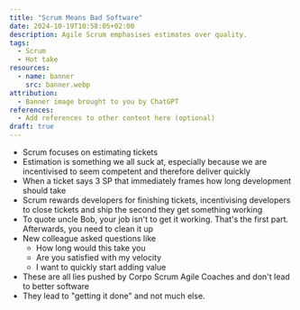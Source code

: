 ```yaml
---
title: "Scrum Means Bad Software"
date: 2024-10-19T10:58:05+02:00
description: Agile Scrum emphasises estimates over quality.
tags:
  - Scrum
  - Hot take
resources:
  - name: banner
    src: banner.webp
attribution:
  - Banner image brought to you by ChatGPT
references:
  - Add references to other content here (optional)
draft: true
---
```


- Scrum focuses on estimating tickets
- Estimation is something we all suck at, especially because we are incentivised to seem competent and therefore deliver quickly
- When a ticket says 3 SP that immediately frames how long development should take
- Scrum rewards developers for finishing tickets, incentivising developers to close tickets and ship the second they get something working
- To quote uncle Bob, your job isn't to get it working. That's the first part. Afterwards, you need to clean it up
- New colleague asked questions like
    - How long would this take you
    - Are you satisfied with my velocity
    - I want to quickly start adding value
- These are all lies pushed by Corpo Scrum Agile Coaches and don't lead to better software
- They lead to "getting it done" and not much else.

